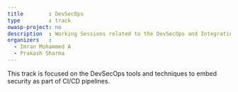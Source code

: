 ```yaml
---
title        : DevSecOps 
type         : track
owasp-project: no 
description  : Working Sessions related to the DevSecOps and Integrating Security in CI/CD pipelines. 
organizers   : 
  - Imran Mohammed A 
  - Prakash Sharma 
---
```


This track is focused on the DevSecOps tools and techniques to embed security as part of CI/CD pipelines. 
